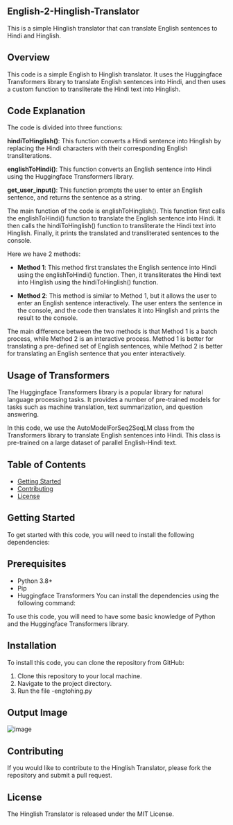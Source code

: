 ## English-2-Hinglish-Translator
This is a simple Hinglish translator that can translate English sentences to Hindi and Hinglish.

## Overview
This code is a simple English to Hinglish translator. It uses the Huggingface Transformers library to translate English sentences into Hindi, and then uses a custom function to transliterate the Hindi text into Hinglish.

## Code Explanation
The code is divided into three functions:

**hindiToHinglish()**: This function converts a Hindi sentence into Hinglish by replacing the Hindi characters with their corresponding English transliterations.

**englishToHindi()**: This function converts an English sentence into Hindi using the Huggingface Transformers library.

**get_user_input()**: This function prompts the user to enter an English sentence, and returns the sentence as a string.

The main function of the code is englishToHinglish(). This function first calls the englishToHindi() function to translate the English sentence into Hindi. It then calls the hindiToHinglish() function to transliterate the Hindi text into Hinglish. Finally, it prints the translated and transliterated sentences to the console.

Here we have 2 methods:

- **Method 1**: This method first translates the English sentence into Hindi using the englishToHindi() function. Then, it transliterates the Hindi text into Hinglish using the hindiToHinglish() function.

- **Method 2**: This method is similar to Method 1, but it allows the user to enter an English sentence interactively. The user enters the sentence in the console, and the code then translates it into Hinglish and prints the result to the console.

The main difference between the two methods is that Method 1 is a batch process, while Method 2 is an interactive process. Method 1 is better for translating a pre-defined set of English sentences, while Method 2 is better for translating an English sentence that you enter interactively.


## Usage of Transformers
The Huggingface Transformers library is a popular library for natural language processing tasks. It provides a number of pre-trained models for tasks such as machine translation, text summarization, and question answering.

In this code, we use the AutoModelForSeq2SeqLM class from the Transformers library to translate English sentences into Hindi. This class is pre-trained on a large dataset of parallel English-Hindi text.

## Table of Contents
- [Getting Started](#getting-started)
- [Contributing](#contributing)
- [License](#license)

## Getting Started
To get started with this code, you will need to install the following dependencies:

## Prerequisites
- Python 3.8+
- Pip
- Huggingface Transformers
You can install the dependencies using the following command:


To use this code, you will need to have some basic knowledge of Python and the Huggingface Transformers library.

## Installation
To install this code, you can clone the repository from GitHub:
1. Clone this repository to your local machine. 
2. Navigate to the project directory.
3. Run the file -engtohing.py


## Output Image
![image](https://github.com/VAISHNAVIV27/English-2-Hinglish-Translator/assets/94777812/520ecba8-9c3c-4ed8-ac62-95f6fc5ed600)


## Contributing

If you would like to contribute to the Hinglish Translator, please fork the repository and submit a pull request.

## License

The Hinglish Translator is released under the MIT License.
